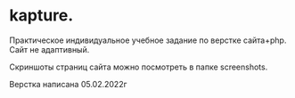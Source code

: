 # kapture.
Практическое индивидуальное учебное задание по верстке сайта+php.
Сайт не адаптивный.

Скриншоты страниц сайта можно посмотреть в папке screenshots.

Верстка написана 05.02.2022г
